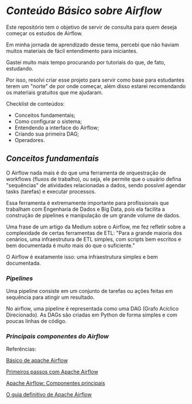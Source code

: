 # *Conteúdo Básico sobre Airflow*
<p> Este repositório tem o objetivo de servir de consulta para quem deseja começar os estudos de Airflow.</p>
<p> Em minha jornada de aprendizado desse tema, percebi que não haviam muitos materiais de fácil entendimento para iniciantes. </p>
<p> Gastei muito mais tempo procurando por tutoriais do que, de fato, estudando. </p>
<p> Por isso, resolvi criar esse projeto para servir como base para estudantes terem um "norte" de por onde começar, além disso estarei recomendando os materiais gratuitos que me ajudaram. </p>
<p> Checklist de conteúdos: </p>
<ul>
  <li> Conceitos fundamentais; </li>
  <li> Como configurar o sistema; </li>
  <li> Entendendo a interface do Airflow; </li>
  <li> Criando sua primeira DAG; </li>
  <li> Operadores. </li>
</ul>

## *Conceitos fundamentais*
<p> O Airflow nada mais é do que uma ferramenta de orquestração de workflows (fluxos de trabalho), ou seja, ele permite que o usuário defina "sequências" de atividades relacionadas a dados, sendo possível agendar tasks (tarefas) e executar processos. </p>
<p> Essa ferramenta é extremamente importante para profissionais que trabalham com Engenharia de Dados e Big Data, pois ela facilita a construção de pipelines e manipulação de um grande volume de dados. </p>
<p> Uma frase de um artigo da Medium sobre o Airflow, me fez refletir sobre a complexidade de certas ferramentas de ETL:
"Para a grande maioria dos cenários, uma infraestrutura de ETL simples, com scripts bem escritos e bem documentada é muito mais do que o suficiente."
</p>
<p> O Airflow é exatamente isso: uma infraestrutura simples e bem documentada.</p>

### *Pipelines*
<p> Uma pipeline consiste em um conjunto de tarefas ou ações feitas em sequência para atingir um resultado. </p>
<p> No airflow, uma pipeline é representada como uma DAG (Grafo Acíclico Direcionado). As DAGs são criadas em Python de forma simples e com poucas linhas de código. </p>

### *Principais componentes do Airflow*
<p> </p>


<p> Referências: 
 <p>
  <a href="https://www.anselme.com.br/2023/08/09/o-basico-de-apache-airflow/#:~:text=O%20que%20%C3%A9%20DAG,-DAG%20%C3%A9%20o&text=O%20b%C3%A1sico%20do%20Apache%20Airflow%20inclui%20destacar%20que%20h%C3%A1%20uma,orquestradores%2C%20como%20o%20Apache%20Oozie."> 
    Básico de apache Airflow
  </a>
 </p>
 <p>
  <a href="https://medium.com/data-hackers/primeiros-passos-com-o-apache-airflow-etl-f%C3%A1cil-robusto-e-de-baixo-custo-f80db989edae"> 
    Primeiros passos com Apache Airflow 
  </a>
 </p>
 <p> 
   <a href="https://docs.tecnisys.com.br/tdp/2.2.0/03-tdp-conceitos/tdp-airflow.html"> 
     Apache Airflow: Componentes principais
   </a>
 </p>
 <p>
   <a href="https://innowise.com/pt/blog/apache-airflow-introduction/"> 
   O guia definitivo de Apache Airflow
   </a>
 </p>
</p>
